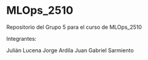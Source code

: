 # MLOps_2510
Repositorio del Grupo 5 para el curso de MLOps_2510

Integrantes:

Julián Lucena
Jorge Ardila 
Juan Gabriel Sarmiento
